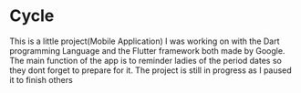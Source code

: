 # Cycle
This is a little project(Mobile Application) I was working on with the Dart programming Language and the Flutter framework both made by Google. The main function of the app is to reminder ladies of the period dates so they dont forget to prepare for it. The project is still in progress as I paused it to finish others
